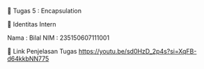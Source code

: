 📁 Tugas 5 : Encapsulation

👤 Identitas Intern

Nama : Bilal
NIM : 235150607111001

🔗 Link Penjelasan Tugas
https://youtu.be/sd0HzD_2p4s?si=XqFB-d64kkbNN775
